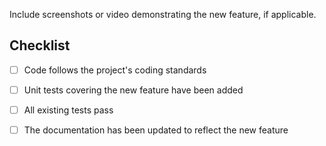 Include screenshots or video demonstrating the new feature, if applicable.

## Checklist

- [ ] Code follows the project's coding standards

- [ ] Unit tests covering the new feature have been added

- [ ] All existing tests pass

- [ ] The documentation has been updated to reflect the new feature
